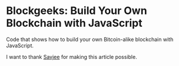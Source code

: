 # Blockgeeks: Build Your Own Blockchain with JavaScript
Code that shows how to build your own Bitcoin-alike blockchain with JavaScript.

I want to thank [Savjee](https://github.com/SavjeeTutorials) for making this article possible.